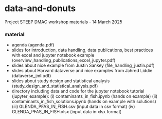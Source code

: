# data-and-donuts
Project STEEP DMAC workshop materials - 14 March 2025

### material
- agenda (agenda.pdf)
- slides for introduction, data handling, data publications, best practices with excel and jupyter notebook example (overview_handling_publications_excel_jupyter.pdf)
- slides about nice example from Justin Sankey (file_handling_justin.pdf)
- slides about Harvard dataverse and nice examples from Jahred Liddie (dataverse_jml.pdf)
- slides about study design and statistical analysis (study_design_and_statistical_analysis.pdf)
- directory including data and code for the jupyter notebook tutorial (jupyter_example): 
(i) contaminants_in_fish.ipynb (hands on example)
(ii) contaminants_in_fish_solutions.ipynb (hands on example with solutions)
(iii) GLENDA_PFAS_IN_FISH.csv (input data in csv format)
(iv) GLENDA_PFAS_IN_FISH.xlsx (input data in xlsx format)